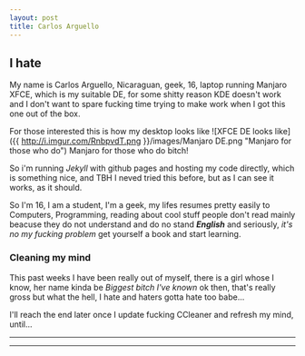 ```yaml
---
layout: post
title: Carlos Arguello 
---
```


## I hate

My name is Carlos Arguello, Nicaraguan, geek, 16, laptop running Manjaro XFCE, which is my suitable DE, for some shitty reason KDE doesn't work and I don't want to spare fucking time trying to make work when I got this one out of the box.

For those interested this is how my desktop looks like ![XFCE DE looks like]({{ http://i.imgur.com/RnbpvdT.png }}/images/Manjaro DE.png  "Manjaro for those who do") Manjaro for those who do bitch!


So i'm running _Jekyll_ with github pages and hosting my code directly, which is something nice, and TBH I neved tried this before, but as I can see it works, as it should.

So I'm 16, I am a student, I'm a geek, my lifes resumes pretty easily to Computers, Programming, reading about cool stuff people don't read mainly beacuse they do not understand and do no stand **_English_** and seriously, _it's no my fucking problem_ get yourself a book and start learning. 

### Cleaning my mind

This past weeks I have been really out of myself, there is a girl whose I know, her name kinda be _Biggest bitch I've known_ ok then, that's really gross but what the hell, I hate and haters gotta hate too babe...

I'll reach the end later once I update fucking CCleaner and refresh my mind, until...


----
****
